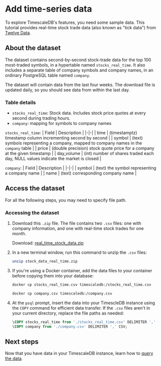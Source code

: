 # Add time-series data

To explore TimescaleDB's features, you need some sample data. This tutorial provides real-time 
stock trade data (also known as "tick data") from [Twelve Data][twelve-data]. 

## About the dataset

The dataset contains second-by-second stock-trade data for the top 100 most-traded symbols, in a 
hypertable named `stocks_real_time`. It also includes a separate table of company symbols and company 
names, in an ordinary PostgreSQL table named `company`. 

The dataset will contain data from the last four weeks. The download file is updated daily, so 
you should see data from within the last day. 

### Table details

* `stocks_real_time`: Stock data. Includes stock price quotes at every second during trading hours.
* `company`: mapping for symbols to company names

`stocks_real_time`:
| Field | Description |
|-|-|
| time | (timestamptz) timestamp column incrementing second by second | 
| symbol | (text) symbols representing a company, mapped to company names in the `company` table | 
| price | (double precision) stock quote price for a company at the given timestamp |
| day_volume | (int) number of shares traded each day, NULL values indicate the market is closed | 

`company`:
| Field | Description |
|-|-|
| symbol | (text) the symbol representing a company name |
| name | (text) corresponding company name |


## Access the dataset
For all the following steps, you may need to specify file path. 

<procedure>

### Accessing the dataset

1.  Download this `.zip` file. The file contains two `.csv` files: one with company 
    information, and one with real-time stock trades for one month.

    Download: <tag type="download">[real_time_stock_data.zip](https://s3.amazonaws.com/assets.timescale.com/docs/downloads/)</tag>

1.  In a new terminal window, run this command to unzip the `.csv` files:
    ```bash
    unzip stock_data_real_time.zip
    ```

1.  If you're using a Docker container, add the data files to your container before 
copying them into your database:
    ```bash
    docker cp stocks_real_time.csv timescaledb:/stocks_real_time.csv

    docker cp company.csv timescaledb:/company.csv
    ```


1. At the `psql` prompt, insert the data into your TimescleDB instance using the `COPY` command for efficient data transfer. If the `.csv` files aren't in your current directory, replace the file paths as needed:

    ```sql
    \COPY stocks_real_time from './stocks_real_time.csv' DELIMITER ',' CSV;
    \COPY company from './company.csv' DELIMITER ',' CSV;
    ```

</procedure>

## Next steps
Now that you have data in your TimescaleDB instance, learn how to [query the data][query-data].


[twelve-data]: https://twelvedata.com/
[query-data]: /getting-started/query-data/